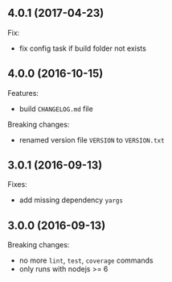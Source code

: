 ## 4.0.1 (2017-04-23)

Fix:

* fix config task if build folder not exists

## 4.0.0 (2016-10-15)

Features:

* build `CHANGELOG.md` file

Breaking changes:

* renamed version file `VERSION` to `VERSION.txt`

## 3.0.1 (2016-09-13)

Fixes:

* add missing dependency `yargs`

## 3.0.0 (2016-09-13)

Breaking changes:

* no more `lint`, `test`, `coverage` commands
* only runs with nodejs >= 6

